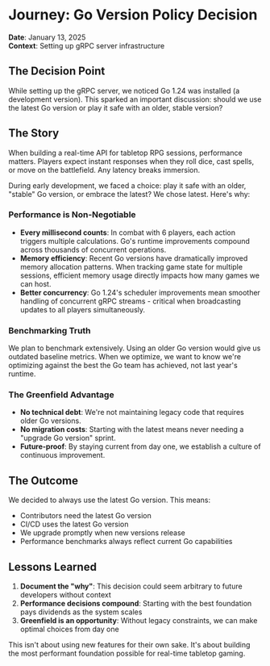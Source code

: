 # Journey: Go Version Policy Decision

**Date**: January 13, 2025  
**Context**: Setting up gRPC server infrastructure

## The Decision Point

While setting up the gRPC server, we noticed Go 1.24 was installed (a development version). This sparked an important discussion: should we use the latest Go version or play it safe with an older, stable version?

## The Story

When building a real-time API for tabletop RPG sessions, performance matters. Players expect instant responses when they roll dice, cast spells, or move on the battlefield. Any latency breaks immersion.

During early development, we faced a choice: play it safe with an older, "stable" Go version, or embrace the latest? We chose latest. Here's why:

### Performance is Non-Negotiable

- **Every millisecond counts**: In combat with 6 players, each action triggers multiple calculations. Go's runtime improvements compound across thousands of concurrent operations.
- **Memory efficiency**: Recent Go versions have dramatically improved memory allocation patterns. When tracking game state for multiple sessions, efficient memory usage directly impacts how many games we can host.
- **Better concurrency**: Go 1.24's scheduler improvements mean smoother handling of concurrent gRPC streams - critical when broadcasting updates to all players simultaneously.

### Benchmarking Truth

We plan to benchmark extensively. Using an older Go version would give us outdated baseline metrics. When we optimize, we want to know we're optimizing against the best the Go team has achieved, not last year's runtime.

### The Greenfield Advantage

- **No technical debt**: We're not maintaining legacy code that requires older Go versions.
- **No migration costs**: Starting with the latest means never needing a "upgrade Go version" sprint.
- **Future-proof**: By staying current from day one, we establish a culture of continuous improvement.

## The Outcome

We decided to always use the latest Go version. This means:
- Contributors need the latest Go version
- CI/CD uses the latest Go version
- We upgrade promptly when new versions release
- Performance benchmarks always reflect current Go capabilities

## Lessons Learned

1. **Document the "why"**: This decision could seem arbitrary to future developers without context
2. **Performance decisions compound**: Starting with the best foundation pays dividends as the system scales
3. **Greenfield is an opportunity**: Without legacy constraints, we can make optimal choices from day one

This isn't about using new features for their own sake. It's about building the most performant foundation possible for real-time tabletop gaming.
